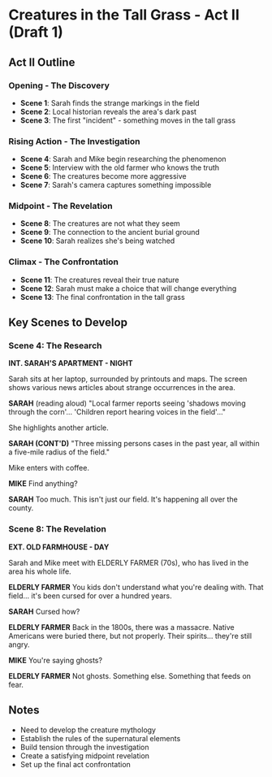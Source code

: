 # Creatures in the Tall Grass - Act II (Draft 1)

## Act II Outline

### Opening - The Discovery
- **Scene 1**: Sarah finds the strange markings in the field
- **Scene 2**: Local historian reveals the area's dark past
- **Scene 3**: The first "incident" - something moves in the tall grass

### Rising Action - The Investigation
- **Scene 4**: Sarah and Mike begin researching the phenomenon
- **Scene 5**: Interview with the old farmer who knows the truth
- **Scene 6**: The creatures become more aggressive
- **Scene 7**: Sarah's camera captures something impossible

### Midpoint - The Revelation
- **Scene 8**: The creatures are not what they seem
- **Scene 9**: The connection to the ancient burial ground
- **Scene 10**: Sarah realizes she's being watched

### Climax - The Confrontation
- **Scene 11**: The creatures reveal their true nature
- **Scene 12**: Sarah must make a choice that will change everything
- **Scene 13**: The final confrontation in the tall grass

## Key Scenes to Develop

### Scene 4: The Research
**INT. SARAH'S APARTMENT - NIGHT**

Sarah sits at her laptop, surrounded by printouts and maps. The screen shows various news articles about strange occurrences in the area.

**SARAH**
(reading aloud)
"Local farmer reports seeing 'shadows moving through the corn'... 'Children report hearing voices in the field'..."

She highlights another article.

**SARAH (CONT'D)**
"Three missing persons cases in the past year, all within a five-mile radius of the field."

Mike enters with coffee.

**MIKE**
Find anything?

**SARAH**
Too much. This isn't just our field. It's happening all over the county.

### Scene 8: The Revelation
**EXT. OLD FARMHOUSE - DAY**

Sarah and Mike meet with ELDERLY FARMER (70s), who has lived in the area his whole life.

**ELDERLY FARMER**
You kids don't understand what you're dealing with. That field... it's been cursed for over a hundred years.

**SARAH**
Cursed how?

**ELDERLY FARMER**
Back in the 1800s, there was a massacre. Native Americans were buried there, but not properly. Their spirits... they're still angry.

**MIKE**
You're saying ghosts?

**ELDERLY FARMER**
Not ghosts. Something else. Something that feeds on fear.

## Notes
- Need to develop the creature mythology
- Establish the rules of the supernatural elements
- Build tension through the investigation
- Create a satisfying midpoint revelation
- Set up the final act confrontation
